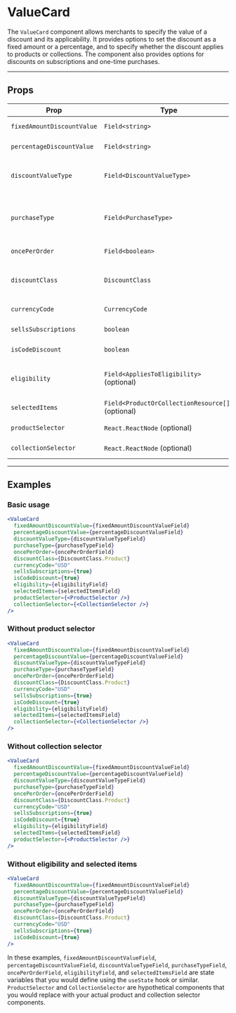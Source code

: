 # ValueCard

The `ValueCard` component allows merchants to specify the value of a discount and its applicability. It provides options to set the discount as a fixed amount or a percentage, and to specify whether the discount applies to products or collections. The component also provides options for discounts on subscriptions and one-time purchases.

---

## Props

| Prop                       | Type                                              | Description                                                                                                                               |
| -------------------------- | ------------------------------------------------- | ----------------------------------------------------------------------------------------------------------------------------------------- |
| `fixedAmountDiscountValue` | `Field<string>`                                   | The value of the discount if it's a fixed amount.                                                                                         |
| `percentageDiscountValue`  | `Field<string>`                                   | The value of the discount if it's a percentage.                                                                                           |
| `discountValueType`        | `Field<DiscountValueType>`                        | The type of the discount value. Can be either `DiscountValueType.FixedAmount` or `DiscountValueType.Percentage`.                          |
| `purchaseType`             | `Field<PurchaseType>`                             | The type of purchase the discount applies to. Can be `PurchaseType.OneTimePurchase`, `PurchaseType.Subscription`, or `PurchaseType.Both`. |
| `oncePerOrder`             | `Field<boolean>`                                  | Whether the discount should be applied once per order.                                                                                    |
| `discountClass`            | `DiscountClass`                                   | The class of the discount. Can be `DiscountClass.Product`, `DiscountClass.Order`, or `DiscountClass.Shipping`.                            |
| `currencyCode`             | `CurrencyCode`                                    | The currency code of the discount value.                                                                                                  |
| `sellsSubscriptions`       | `boolean`                                         | Whether the shop sells subscriptions.                                                                                                     |
| `isCodeDiscount`           | `boolean`                                         | Whether the discount is a code discount.                                                                                                  |
| `eligibility`              | `Field<AppliesToEligibility>` (optional)          | The eligibility of the discount. Can be either `AppliesToEligibility.Products` or `AppliesToEligibility.Collections`.                     |
| `selectedItems`            | `Field<ProductOrCollectionResource[]>` (optional) | An array of the selected products or collections.                                                                                         |
| `productSelector`          | `React.ReactNode` (optional)                      | A React node that is used to select products.                                                                                             |
| `collectionSelector`       | `React.ReactNode` (optional)                      | A React node that is used to select collections.                                                                                          |

---

## Examples

### Basic usage

```jsx
<ValueCard
  fixedAmountDiscountValue={fixedAmountDiscountValueField}
  percentageDiscountValue={percentageDiscountValueField}
  discountValueType={discountValueTypeField}
  purchaseType={purchaseTypeField}
  oncePerOrder={oncePerOrderField}
  discountClass={DiscountClass.Product}
  currencyCode="USD"
  sellsSubscriptions={true}
  isCodeDiscount={true}
  eligibility={eligibilityField}
  selectedItems={selectedItemsField}
  productSelector={<ProductSelector />}
  collectionSelector={<CollectionSelector />}
/>
```

### Without product selector

```jsx
<ValueCard
  fixedAmountDiscountValue={fixedAmountDiscountValueField}
  percentageDiscountValue={percentageDiscountValueField}
  discountValueType={discountValueTypeField}
  purchaseType={purchaseTypeField}
  oncePerOrder={oncePerOrderField}
  discountClass={DiscountClass.Product}
  currencyCode="USD"
  sellsSubscriptions={true}
  isCodeDiscount={true}
  eligibility={eligibilityField}
  selectedItems={selectedItemsField}
  collectionSelector={<CollectionSelector />}
/>
```

### Without collection selector

```jsx
<ValueCard
  fixedAmountDiscountValue={fixedAmountDiscountValueField}
  percentageDiscountValue={percentageDiscountValueField}
  discountValueType={discountValueTypeField}
  purchaseType={purchaseTypeField}
  oncePerOrder={oncePerOrderField}
  discountClass={DiscountClass.Product}
  currencyCode="USD"
  sellsSubscriptions={true}
  isCodeDiscount={true}
  eligibility={eligibilityField}
  selectedItems={selectedItemsField}
  productSelector={<ProductSelector />}
/>
```

### Without eligibility and selected items

```jsx
<ValueCard
  fixedAmountDiscountValue={fixedAmountDiscountValueField}
  percentageDiscountValue={percentageDiscountValueField}
  discountValueType={discountValueTypeField}
  purchaseType={purchaseTypeField}
  oncePerOrder={oncePerOrderField}
  discountClass={DiscountClass.Product}
  currencyCode="USD"
  sellsSubscriptions={true}
  isCodeDiscount={true}
/>
```

In these examples, `fixedAmountDiscountValueField`, `percentageDiscountValueField`, `discountValueTypeField`, `purchaseTypeField`, `oncePerOrderField`, `eligibilityField`, and `selectedItemsField` are state variables that you would define using the `useState` hook or similar. `ProductSelector` and `CollectionSelector` are hypothetical components that you would replace with your actual product and collection selector components.
